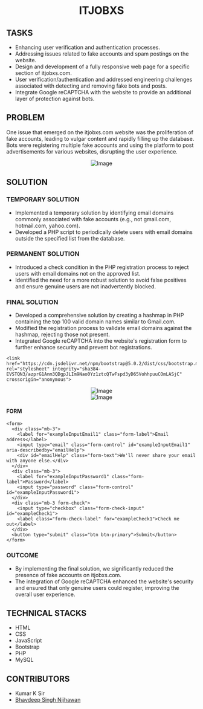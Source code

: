 <h1 align="center">ITJOBXS</h1>

## TASKS

- Enhancing user verification and authentication processes.
- Addressing issues related to fake accounts and spam postings on the website.
- Design and development of a fully responsive web page for a specific section of itjobxs.com.
- User verification/authentication and addressed engineering challenges associated with detecting and removing fake bots and posts.
- Integrate Google reCAPTCHA with the website to provide an additional layer of protection against bots.

## PROBLEM

One issue that emerged on the itjobxs.com website was the proliferation of fake accounts, leading to vulgar content and rapidly filling up the database. Bots were registering multiple fake accounts and using the platform to post advertisements for various websites, disrupting the user experience.

<div align="center">
  <img src="https://github.com/BhavdeepSinghNijhawan/ITJOBXS-Internship/assets/143419096/000ccaf9-ed38-4b14-b009-aa873f2cac0a" alt="Image">
</div>

## SOLUTION

### TEMPORARY SOLUTION

- Implemented a temporary solution by identifying email domains commonly associated with fake accounts (e.g., not gmail.com, hotmail.com, yahoo.com).
- Developed a PHP script to periodically delete users with email domains outside the specified list from the database.

### PERMANENT SOLUTION

- Introduced a check condition in the PHP registration process to reject users with email domains not on the approved list.
- Identified the need for a more robust solution to avoid false positives and ensure genuine users are not inadvertently blocked.

### FINAL SOLUTION

- Developed a comprehensive solution by creating a hashmap in PHP containing the top 100 valid domain names similar to Gmail.com.
- Modified the registration process to validate email domains against the hashmap, rejecting those not present.
- Integrated Google reCAPTCHA into the website's registration form to further enhance security and prevent bot registrations.

```
<link href="https://cdn.jsdelivr.net/npm/bootstrap@5.0.2/dist/css/bootstrap.min.css" rel="stylesheet" integrity="sha384-EVSTQN3/azprG1Anm3QDgpJLIm9Nao0Yz1ztcQTwFspd3yD65VohhpuuCOmLASjC" crossorigin="anonymous">
```

<div align="center">
  <img src="https://github.com/BhavdeepSinghNijhawan/ITJOBXS-Internship/assets/143419096/fa64e06f-f8e8-4f15-9e5c-e1fb4d2fce3d" alt="Image">
</div>

<div align="center">
  <img src="https://github.com/BhavdeepSinghNijhawan/ITJOBXS-Internship/assets/143419096/95c5a1aa-4052-4b03-a701-56ecdeed3c71" alt="Image">
</div>

#### FORM

```
<form>
  <div class="mb-3">
    <label for="exampleInputEmail1" class="form-label">Email address</label>
    <input type="email" class="form-control" id="exampleInputEmail1" aria-describedby="emailHelp">
    <div id="emailHelp" class="form-text">We'll never share your email with anyone else.</div>
  </div>
  <div class="mb-3">
    <label for="exampleInputPassword1" class="form-label">Password</label>
    <input type="password" class="form-control" id="exampleInputPassword1">
  </div>
  <div class="mb-3 form-check">
    <input type="checkbox" class="form-check-input" id="exampleCheck1">
    <label class="form-check-label" for="exampleCheck1">Check me out</label>
  </div>
  <button type="submit" class="btn btn-primary">Submit</button>
</form>
```

### OUTCOME

- By implementing the final solution, we significantly reduced the presence of fake accounts on itjobxs.com.
- The integration of Google reCAPTCHA enhanced the website's security and ensured that only genuine users could register, improving the overall user experience.

## TECHNICAL STACKS

- HTML
- CSS
- JavaScript
- Bootstrap
- PHP
- MySQL

## CONTRIBUTORS

- Kumar K Sir
- [Bhavdeep Singh Nijhawan](https://www.linkedin.com/in/bhavdeep-singh-nijhawan-739634280)
